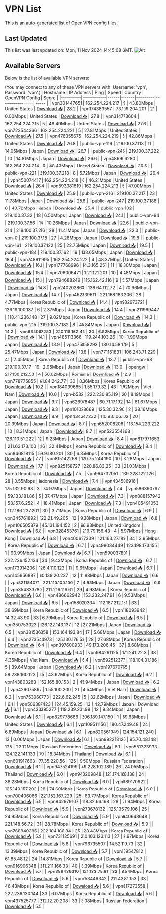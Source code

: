 # VPN List

This is an auto-generated list of Open VPN config files.

## Last Updated

This list was last updated on: Mon, 11 Nov 2024 14:45:08 GMT.
![Alt](https://repobeats.axiom.co/api/embed/186b98318ef1479477931607c1ad7d823f12451f.svg "Repobeats analytics image")

## Available Servers

Below is the list of available VPN servers:

(You may connect to any of these VPN servers with: Username: 'vpn', Password: 'vpn'.)
| Hostname | IP Address | Ping | Speed | Country | OpenVPN Config | Score |
|----------|------------|------|-------|---------|----------------| ----- |
| vpn301447651 | 162.254.224.217 | 5 | 43.80Mbps | United States | [Download 📥](./configs/server_0_US.ovpn) | 28.2 |
| vpn174383557 | 73.109.204.201 | 21 | 0.00Mbps | United States | [Download 📥](./configs/server_1_US.ovpn) | 27.8 |
| vpn314773604 | 162.254.224.215 | 5 | 46.49Mbps | United States | [Download 📥](./configs/server_2_US.ovpn) | 27.6 |
| vpn723544366 | 162.254.224.221 | 5 | 27.81Mbps | United States | [Download 📥](./configs/server_3_US.ovpn) | 27.5 |
| vpn476355675 | 162.254.224.219 | 5 | 42.86Mbps | United States | [Download 📥](./configs/server_4_US.ovpn) | 26.8 |
| public-vpn-119 | 219.100.37.113 | 11 | 14.05Mbps | Japan | [Download 📥](./configs/server_5_JP.ovpn) | 26.7 |
| public-vpn-246 | 219.100.37.222 | 10 | 14.81Mbps | Japan | [Download 📥](./configs/server_6_JP.ovpn) | 26.6 |
| vpn486906280 | 162.254.224.214 | 6 | 48.43Mbps | United States | [Download 📥](./configs/server_7_US.ovpn) | 26.5 |
| public-vpn-221 | 219.100.37.218 | 8 | 5.72Mbps | Japan | [Download 📥](./configs/server_8_JP.ovpn) | 26.4 |
| vpn450074417 | 162.254.224.218 | 6 | 46.21Mbps | United States | [Download 📥](./configs/server_9_US.ovpn) | 26.4 |
| vpn593381619 | 162.254.224.213 | 5 | 47.00Mbps | United States | [Download 📥](./configs/server_10_US.ovpn) | 25.9 |
| public-vpn-216 | 219.100.37.217 | 23 | 11.78Mbps | Japan | [Download 📥](./configs/server_11_JP.ovpn) | 25.6 |
| public-vpn-247 | 219.100.37.188 | 8 | 49.72Mbps | Japan | [Download 📥](./configs/server_12_JP.ovpn) | 25.4 |
| public-vpn-102 | 219.100.37.32 | 18 | 6.50Mbps | Japan | [Download 📥](./configs/server_13_JP.ovpn) | 24.1 |
| public-vpn-94 | 219.100.37.56 | 14 | 10.26Mbps | Japan | [Download 📥](./configs/server_14_JP.ovpn) | 22.6 |
| public-vpn-214 | 219.100.37.216 | 28 | 11.41Mbps | Japan | [Download 📥](./configs/server_15_JP.ovpn) | 22.3 |
| public-vpn-0 | 219.100.37.18 | 27 | 4.28Mbps | Japan | [Download 📥](./configs/server_16_JP.ovpn) | 19.8 |
| public-vpn-161 | 219.100.37.122 | 25 | 22.75Mbps | Japan | [Download 📥](./configs/server_17_JP.ovpn) | 19.5 |
| public-vpn-184 | 219.100.37.162 | 19 | 133.65Mbps | Japan | [Download 📥](./configs/server_18_JP.ovpn) | 18.4 |
| vpn748911995 | 162.254.224.222 | 4 | 48.37Mbps | United States | [Download 📥](./configs/server_19_US.ovpn) | 16.1 |
| vpn177768996 | 14.3.165.251 | 11 | 18.80Mbps | Japan | [Download 📥](./configs/server_20_JP.ovpn) | 15.4 |
| vpn706006471 | 1.21.121.201 | 10 | 4.48Mbps | Japan | [Download 📥](./configs/server_21_JP.ovpn) | 15.1 |
| vpn794688249 | 115.162.42.116 | 9 | 5.57Mbps | Japan | [Download 📥](./configs/server_22_JP.ovpn) | 14.8 |
| vpn240202863 | 138.64.112.72 | 4 | 70.96Mbps | Japan | [Download 📥](./configs/server_23_JP.ovpn) | 14.7 |
| vpn462339611 | 221.168.183.206 | 28 | 4.77Mbps | Korea Republic of | [Download 📥](./configs/server_24_KR.ovpn) | 14.4 |
| vpn982973721 | 126.19.100.137 | 6 | 2.37Mbps | Japan | [Download 📥](./configs/server_25_JP.ovpn) | 14.4 |
| vpn211969447 | 118.41.236.148 | 27 | 9.02Mbps | Korea Republic of | [Download 📥](./configs/server_26_KR.ovpn) | 14.3 |
| public-vpn-215 | 219.100.37.182 | 8 | 45.84Mbps | Japan | [Download 📥](./configs/server_27_JP.ovpn) | 14.2 |
| vpn684967283 | 220.118.162.44 | 30 | 6.82Mbps | Korea Republic of | [Download 📥](./configs/server_28_KR.ovpn) | 14.1 |
| vpn485113366 | 119.244.103.26 | 10 | 1.99Mbps | Japan | [Download 📥](./configs/server_29_JP.ovpn) | 13.9 |
| vpn475858293 | 180.14.58.179 | 5 | 25.47Mbps | Japan | [Download 📥](./configs/server_30_JP.ovpn) | 13.8 |
| vpn771151831 | 106.243.71.229 | 41 | 2.45Mbps | Korea Republic of | [Download 📥](./configs/server_31_KR.ovpn) | 13.7 |
| public-vpn-68 | 219.100.37.17 | 19 | 2.95Mbps | Japan | [Download 📥](./configs/server_32_JP.ovpn) | 13.0 |
| opengw | 217.138.212.58 | 4 | 50.62Mbps | Romania | [Download 📥](./configs/server_33_RO.ovpn) | 12.9 |
| vpn778775855 | 61.84.242.77 | 30 | 8.36Mbps | Korea Republic of | [Download 📥](./configs/server_34_KR.ovpn) | 10.2 |
| vpn184039685 | 1.55.179.32 | 43 | 1.92Mbps | Viet Nam | [Download 📥](./configs/server_35_VN.ovpn) | 10.0 |
| vpn-b532 | 222.230.85.119 | 20 | 8.19Mbps | Japan | [Download 📥](./configs/server_36_JP.ovpn) | 9.7 |
| vpn626978487 | 60.71.17.192 | 14 | 61.67Mbps | Japan | [Download 📥](./configs/server_37_JP.ovpn) | 9.3 |
| vpn101028669 | 125.30.32.90 | 2 | 38.16Mbps | Japan | [Download 📥](./configs/server_38_JP.ovpn) | 8.9 |
| vpn434347232 | 110.93.106.102 | 20 | 20.39Mbps | Japan | [Download 📥](./configs/server_39_JP.ovpn) | 8.7 |
| vpn652008208 | 113.154.223.222 | 10 | 8.31Mbps | Japan | [Download 📥](./configs/server_40_JP.ovpn) | 8.7 |
| vpn523554868 | 126.110.51.222 | 12 | 9.23Mbps | Japan | [Download 📥](./configs/server_41_JP.ovpn) | 8.4 |
| vpn817971653 | 211.63.173.100 | 26 | 32.41Mbps | Korea Republic of | [Download 📥](./configs/server_42_KR.ovpn) | 8.4 |
| vpn846818115 | 59.9.180.201 | 30 | 6.35Mbps | Korea Republic of | [Download 📥](./configs/server_43_KR.ovpn) | 7.7 |
| vpn815142268 | 120.75.244.190 | 10 | 3.28Mbps | Japan | [Download 📥](./configs/server_44_JP.ovpn) | 7.7 |
| vpn825158727 | 220.86.83.25 | 33 | 21.03Mbps | Korea Republic of | [Download 📥](./configs/server_45_KR.ovpn) | 7.5 |
| vpn964732051 | 139.228.122.126 | 28 | 3.55Mbps | Indonesia | [Download 📥](./configs/server_46_ID.ovpn) | 7.4 |
| vpn434506916 | 175.132.90.93 | 3 | 74.97Mbps | Japan | [Download 📥](./configs/server_47_JP.ovpn) | 7.4 |
| vpn586390767 | 59.133.181.86 | 5 | 37.47Mbps | Japan | [Download 📥](./configs/server_48_JP.ovpn) | 7.3 |
| vpn888157942 | 58.157.6.252 | 4 | 18.41Mbps | Japan | [Download 📥](./configs/server_49_JP.ovpn) | 7.3 |
| vpn405491053 | 112.186.237.201 | 30 | 3.71Mbps | Korea Republic of | [Download 📥](./configs/server_50_KR.ovpn) | 6.9 |
| vpn345761892 | 122.21.49.205 | 12 | 9.38Mbps | Japan | [Download 📥](./configs/server_51_JP.ovpn) | 6.8 |
| vpn106505879 | 45.131.194.152 | 2 | 96.93Mbps | United Kingdom | [Download 📥](./configs/server_52_GB.ovpn) | 6.8 |
| vpn328453761 | 219.79.156.43 | 4 | 5.97Mbps | Hong Kong | [Download 📥](./configs/server_53_HK.ovpn) | 6.8 |
| vpn400627339 | 121.163.27.189 | 34 | 3.95Mbps | Korea Republic of | [Download 📥](./configs/server_54_KR.ovpn) | 6.7 |
| vpn498034449 | 123.198.173.155 | 1 | 90.99Mbps | Japan | [Download 📥](./configs/server_55_JP.ovpn) | 6.7 |
| vpn590037801 | 222.236.152.134 | 34 | 9.43Mbps | Korea Republic of | [Download 📥](./configs/server_56_KR.ovpn) | 6.7 |
| vpn173914206 | 126.4.110.123 | 11 | 9.65Mbps | Japan | [Download 📥](./configs/server_57_JP.ovpn) | 6.7 |
| vpn145956887 | 60.139.20.237 | 12 | 11.88Mbps | Japan | [Download 📥](./configs/server_58_JP.ovpn) | 6.6 |
| vpn821184071 | 221.115.105.156 | 7 | 4.93Mbps | Japan | [Download 📥](./configs/server_59_JP.ovpn) | 6.6 |
| vpn354833780 | 211.216.116.61 | 29 | 4.98Mbps | Korea Republic of | [Download 📥](./configs/server_60_KR.ovpn) | 6.6 |
| vpn486662942 | 153.232.247.91 | 6 | 9.53Mbps | Japan | [Download 📥](./configs/server_61_JP.ovpn) | 6.5 |
| vpn158020334 | 112.187.212.151 | 33 | 38.69Mbps | Korea Republic of | [Download 📥](./configs/server_62_KR.ovpn) | 6.5 |
| vpn118093942 | 14.32.43.90 | 33 | 6.79Mbps | Korea Republic of | [Download 📥](./configs/server_63_KR.ovpn) | 6.5 |
| vpn350753023 | 126.122.143.137 | 12 | 27.21Mbps | Japan | [Download 📥](./configs/server_64_JP.ovpn) | 6.5 |
| vpn381536358 | 153.164.193.84 | 17 | 5.68Mbps | Japan | [Download 📥](./configs/server_65_JP.ovpn) | 6.4 |
| vpn273544973 | 125.130.176.58 | 28 | 27.68Mbps | Korea Republic of | [Download 📥](./configs/server_66_KR.ovpn) | 6.4 |
| vpn397600933 | 49.173.206.45 | 37 | 8.68Mbps | Korea Republic of | [Download 📥](./configs/server_67_KR.ovpn) | 6.4 |
| vpn984291125 | 171.241.22.3 | 38 | 4.35Mbps | Viet Nam | [Download 📥](./configs/server_68_VN.ovpn) | 6.4 |
| vpn592512377 | 118.104.31.186 | 5 | 39.64Mbps | Japan | [Download 📥](./configs/server_69_JP.ovpn) | 6.2 |
| vpn197670765 | 58.238.160.123 | 35 | 43.62Mbps | Korea Republic of | [Download 📥](./configs/server_70_KR.ovpn) | 6.2 |
| vpn143803283 | 152.165.80.153 | 2 | 45.94Mbps | Japan | [Download 📥](./configs/server_71_JP.ovpn) | 6.2 |
| vpn429075867 | 1.55.100.200 | 21 | 4.54Mbps | Viet Nam | [Download 📥](./configs/server_72_VN.ovpn) | 6.2 |
| vpn753060773 | 222.6.62.245 | 5 | 32.62Mbps | Japan | [Download 📥](./configs/server_73_JP.ovpn) | 6.1 |
| vpn506387423 | 124.45.159.25 | 13 | 42.79Mbps | Japan | [Download 📥](./configs/server_74_JP.ovpn) | 6.1 |
| vpn433395277 | 119.239.231.98 | 12 | 9.34Mbps | Japan | [Download 📥](./configs/server_75_JP.ovpn) | 6.1 |
| vpn829778686 | 206.189.147.150 | 1 | 89.63Mbps | United States | [Download 📥](./configs/server_76_US.ovpn) | 6.1 |
| vpn109511156 | 180.47.249.48 | 24 | 6.89Mbps | Japan | [Download 📥](./configs/server_77_JP.ovpn) | 6.1 |
| vpn820561949 | 124.154.121.240 | 13 | 0.06Mbps | Japan | [Download 📥](./configs/server_78_JP.ovpn) | 6.1 |
| vpn992218126 | 95.70.48.148 | 125 | 22.12Mbps | Russian Federation | [Download 📥](./configs/server_79_RU.ovpn) | 6.1 |
| vpn551323933 | 124.122.141.133 | 79 | 18.34Mbps | Thailand | [Download 📥](./configs/server_80_TH.ovpn) | 6.1 |
| vpn601917663 | 77.35.220.56 | 125 | 9.50Mbps | Russian Federation | [Download 📥](./configs/server_81_RU.ovpn) | 6.1 |
| vpn947524199 | 49.228.102.189 | 26 | 24.05Mbps | Thailand | [Download 📥](./configs/server_82_TH.ovpn) | 6.0 |
| vpn943209848 | 121.174.168.138 | 24 | 38.23Mbps | Korea Republic of | [Download 📥](./configs/server_83_KR.ovpn) | 6.0 |
| vpn989170922 | 125.140.157.202 | 28 | 74.60Mbps | Korea Republic of | [Download 📥](./configs/server_84_KR.ovpn) | 6.0 |
| vpn700406066 | 221.152.167.229 | 25 | 83.77Mbps | Korea Republic of | [Download 📥](./configs/server_85_KR.ovpn) | 5.9 |
| vpn942979107 | 118.32.66.168 | 28 | 21.94Mbps | Korea Republic of | [Download 📥](./configs/server_86_KR.ovpn) | 5.9 |
| vpn273678132 | 125.135.79.106 | 25 | 24.95Mbps | Korea Republic of | [Download 📥](./configs/server_87_KR.ovpn) | 5.9 |
| vpn640643648 | 221.148.56.72 | 31 | 28.78Mbps | Korea Republic of | [Download 📥](./configs/server_88_KR.ovpn) | 5.9 |
| vpn768840385 | 222.104.186.84 | 25 | 23.43Mbps | Korea Republic of | [Download 📥](./configs/server_89_KR.ovpn) | 5.9 |
| vpn731125691 | 210.103.123.113 | 27 | 2.97Mbps | Korea Republic of | [Download 📥](./configs/server_90_KR.ovpn) | 5.8 |
| vpn796735507 | 14.52.119.73 | 32 | 13.39Mbps | Korea Republic of | [Download 📥](./configs/server_91_KR.ovpn) | 5.7 |
| vpn159547812 | 61.85.48.12 | 24 | 14.81Mbps | Korea Republic of | [Download 📥](./configs/server_92_KR.ovpn) | 5.7 |
| vpn916906348 | 211.211.166.33 | 40 | 8.39Mbps | Korea Republic of | [Download 📥](./configs/server_93_KR.ovpn) | 5.7 |
| vpn359439310 | 121.133.75.61 | 32 | 8.54Mbps | Korea Republic of | [Download 📥](./configs/server_94_KR.ovpn) | 5.6 |
| vpn753449342 | 211.43.81.153 | 33 | 46.43Mbps | Korea Republic of | [Download 📥](./configs/server_95_KR.ovpn) | 5.6 |
| vpn817273558 | 222.236.130.144 | 33 | 6.07Mbps | Korea Republic of | [Download 📥](./configs/server_96_KR.ovpn) | 5.6 |
| vpn437525777 | 212.12.20.208 | 33 | 3.08Mbps | Russian Federation | [Download 📥](./configs/server_97_RU.ovpn) | 5.5 |

